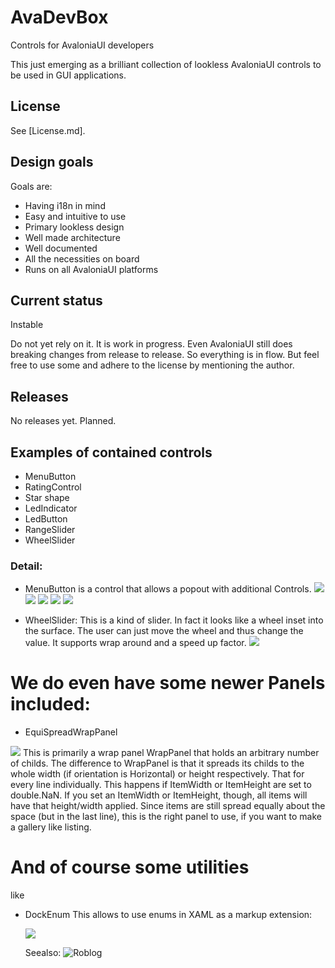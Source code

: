 # AvaDevBox
Controls for AvaloniaUI developers

This just emerging as a brilliant collection of lookless AvaloniaUI controls
to be used in GUI applications. 

## License
See [License.md].

## Design goals

Goals are:
* Having i18n in mind
* Easy and intuitive to use
* Primary lookless design
* Well made architecture
* Well documented
* All the necessities on  board
* Runs on all AvaloniaUI platforms

## Current status
Instable

Do not yet rely on it. It is work in progress. Even AvaloniaUI still does breaking changes from release
to release. So everything is in flow. But feel free to use some and adhere to the license by mentioning
the author.

## Releases

No releases yet. Planned.

## Examples of contained controls

* MenuButton
* RatingControl
* Star shape
* LedIndicator
* LedButton
* RangeSlider
* WheelSlider

### Detail:

* MenuButton is a control that allows a popout with additional Controls. 
![](img/MenuButton.png)
![](img/LedButton.png)
![](img/RatingControl.png)
![](img/RulerShape.png)
![](img/StarShape.png)

* WheelSlider: This is a kind of slider. In fact it looks like a wheel inset into
  the surface. The user can just move the wheel and thus change the value.
  It supports wrap around and a speed up factor.
![](img/WheelSlider.png)

# We do even have some newer Panels included:

* EquiSpreadWrapPanel

![](img/EquiSpreadPanel.png)
This is primarily a wrap panel WrapPanel that holds an arbitrary number
of childs. The difference to WrapPanel is that it spreads its childs to the whole width
(if orientation is Horizontal) or height respectively. That for every line individually.
This happens if ItemWidth or ItemHeight are set to double.NaN.
If you set an  ItemWidth or ItemHeight, though, all items will have that
height/width applied. Since items are still spread equally about the space (but in the last line),
this is the right panel to use, if you want to make a gallery like listing.

# And of course some utilities

like 

* DockEnum 
    This allows to use enums in XAML as a markup extension:

    ![](img/DockEnum.png)

    Seealso: ![Roblog](https://log.koepferl.de/2020/09/20/mit-avaloniaui-enums-in-xaml-zeigen/)

